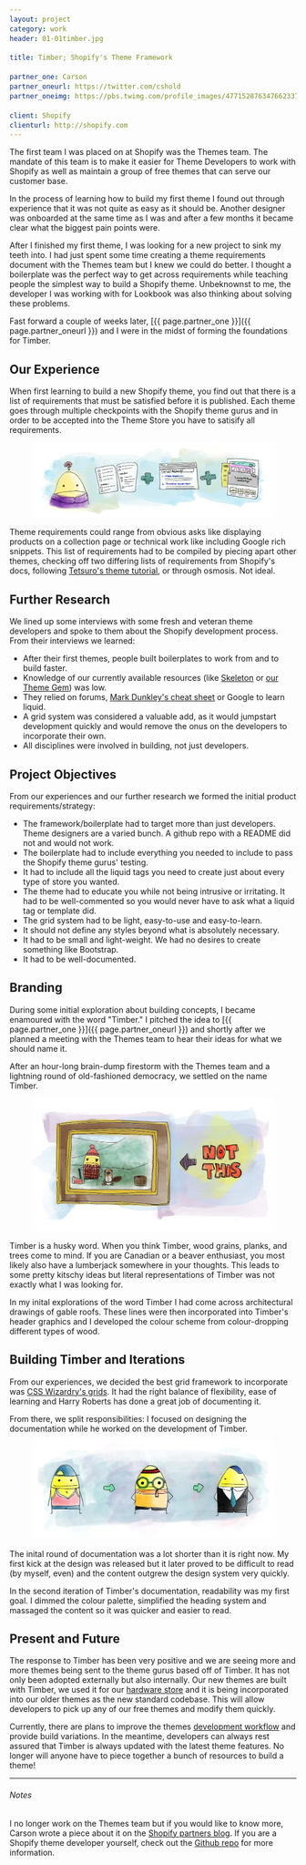 ```yaml
---
layout: project
category: work
header: 01-01timber.jpg

title: Timber; Shopify's Theme Framework

partner_one: Carson
partner_oneurl: https://twitter.com/cshold
partner_oneimg: https://pbs.twimg.com/profile_images/477152876347662337/V4unM_ag.jpeg

client: Shopify
clienturl: http://shopify.com
---
```


The first team I was placed on at Shopify was the Themes team. The mandate of this team is to make it easier for Theme Developers to work with Shopify as well as maintain a group of free themes that can serve our customer base.

In the process of learning how to build my first theme I found out through experience that it was not quite as easy as it should be. Another designer was onboarded at the same time as I was and after a few months it became clear what the biggest pain points were.

After I finished my first theme, I was looking for a new project to sink my teeth into. I had just spent some time creating a theme requirements document with the Themes team but I knew we could do better. I thought a boilerplate was the perfect way to get across requirements while teaching people the simplest way to build a Shopify theme. Unbeknownst to me, the developer I was working with for Lookbook was also thinking about solving these problems.

Fast forward a couple of weeks later, [{{ page.partner_one }}]({{ page.partner_oneurl }}) and I were in the midst of forming the foundations for Timber.

## Our Experience

When first learning to build a new Shopify theme, you find out that there is a list of requirements that must be satisfied before it is published. Each theme goes through multiple checkpoints with the Shopify theme gurus and in order to be accepted into the Theme Store you have to satisify all requirements.

<figure>
	<img src="/img/project/01-02timber.jpg">
</figure>

Theme requirements could range from obvious asks like displaying products on a collection page or technical work like including Google rich snippets. This list of requirements had to be compiled by piecing apart other themes, checking off two differing lists of requirements from Shopify's docs, following [Tetsuro's theme tutorial](http://www.tetchi.ca/shopify-theme-from-scratch/), or through osmosis. Not ideal.

## Further Research

We lined up some interviews with some fresh and veteran theme developers and spoke to them about the Shopify development process. From their interviews we learned:

- After their first themes, people built boilerplates to work from and to build faster.
- Knowledge of our currently available resources (like [Skeleton](https://github.com/Shopify/skeleton-theme) or [our Theme Gem](https://github.com/Shopify/shopify_theme)) was low.
- They relied on forums, [Mark Dunkley's cheat sheet](http://cheat.markdunkley.com/) or Google to learn liquid.
- A grid system was considered a valuable add, as it would jumpstart development quickly and would remove the onus on the developers to incorporate their own.
- All disciplines were involved in building, not just developers.

## Project Objectives

From our experiences and our further research we formed the initial product requirements/strategy:

* The framework/boilerplate had to target more than just developers. Theme designers are a varied bunch. A github repo with a README did not and would not work.
* The boilerplate had to include everything you needed to include to pass the Shopify theme gurus' testing.
* It had to include all the liquid tags you need to create just about every type of store you wanted.
* The theme had to educate you while not being intrusive or irritating. It had to be well-commented so you would never have to ask what a liquid tag or template did.
* The grid system had to be light, easy-to-use and easy-to-learn.
* It should not define any styles beyond what is absolutely necessary.
* It had to be small and light-weight. We had no desires to create something like Bootstrap.
* It had to be well-documented.

## Branding

During some initial exploration about building concepts, I became enamoured with the word "Timber." I pitched the idea to [{{ page.partner_one }}]({{ page.partner_oneurl }}) and shortly after we planned a meeting with the Themes team to hear their ideas for what we should name it.

After an hour-long brain-dump firestorm with the Themes team and a lightning round of old-fashioned democracy, we settled on the name Timber.

<figure>
	<img src="/img/project/01-03timber.jpg">
</figure>

Timber is a husky word. When you think Timber, wood grains, planks, and trees come to mind. If you are Canadian or a beaver enthusiast, you most likely also have a lumberjack somewhere in your thoughts. This leads to some pretty kitschy ideas but literal representations of Timber was not exactly what I was looking for.

In my inital explorations of the word Timber I had come across architectural drawings of gable roofs. These lines were then incorporated into Timber's header graphics and I developed the colour scheme from colour-dropping different types of wood.

## Building Timber and Iterations

From our experiences, we decided the best grid framework to incorporate was [CSS Wizardry's grids](https://github.com/csswizardry/csswizardry-grids). It had the right balance of flexibility, ease of learning and Harry Roberts has done a great job of documenting it.

From there, we split responsibilities: I focused on designing the documentation while he worked on the development of Timber.

<figure>
	<img src="/img/project/01-04timber.jpg">
</figure>

The inital round of documentation was a lot shorter than it is right now. My first kick at the design was released but it later proved to be difficult to read (by myself, even) and the content outgrew the design system very quickly.

In the second iteration of Timber's documentation, readability was my first goal. I dimmed the colour palette, simplified the heading system and massaged the content so it was quicker and easier to read.

## Present and Future

The response to Timber has been very positive and we are seeing more and more themes being sent to the theme gurus based off of Timber. It has not only been adopted externally but also internally. Our new themes are built with Timber, we used it for our [hardware store](http://hardware.shopify.com) and it is being incorporated into our older themes as the new standard codebase. This will allow developers to pick up any of our free themes and modify them quickly.

Currently, there are plans to improve the themes [development workflow](https://github.com/Shopify/Timber/issues/155) and provide build variations. In the meantime, developers can always rest assured that Timber is always updated with the latest theme features. No longer will anyone have to piece together a bunch of resources to build a theme!

---

<div class="notes">
	<h6>Notes</h6>
	<p>I no longer work on the Themes team but if you would like to know more, Carson wrote a piece about it on the <a href="http://shopifypartnerblog.myshopify.com/blogs/blog/15972059-why-we-created-timber-shopify-s-theme-framework-why-you-should-use-it">Shopify partners blog</a>. If you are a Shopify theme developer yourself, check out the <a href="https://github.com/Shopify/Timber/issues">Github repo</a> for more information.</p>
</div>
